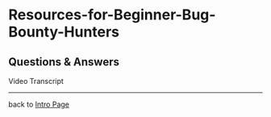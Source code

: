 # Resources-for-Beginner-Bug-Bounty-Hunters

## Questions & Answers
Video
Transcript


---
back to [Intro Page](/README.md)